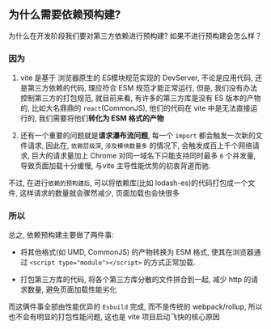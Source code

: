 #

## 为什么需要依赖预构建?

为什么在开发阶段我们要对第三方依赖进行预构建? 如果不进行预构建会怎么样？

### 因为

1. vite 是基于 浏览器原生的 ES模块规范实现的 DevServer, 不论是应用代码, 还是第三方依赖的代码, 理应符合 ESM 规范才能正常运行,
但是, 我们没有办法控制第三方的打包规范, 就目前来看, 有许多的第三方库是没有 ES 版本的产物的, 比如大名鼎鼎的 `react`(CommonJS),
他们的代码在 vite 中是无法直接运行的, 我们需要将他们**转化为 ESM 格式的产物**

2. 还有一个重要的问题就是**请求瀑布流问题**, 每一个 `import` 都会触发一次新的文件请求, 因此在, `依赖层级深`, `涉及模块数量多` 的情况下, 会触发成百上千个网络请求, 巨大的请求量加上 Chrome 对同一域名下只能支持同时最多 `6` 个并发量, 导致页面加载十分缓慢, 与vite 主导性能优势的初衷背道而驰.

不过, 在进行`依赖的预构建后`, 可以将依赖库(比如 lodash-es)的代码打包成一个文件, 这样请求的数量就会骤然减少, 页面加载也会快很多

### 所以

总之, 依赖预构建主要做了两件事:

- 将其他格式(如 UMD, CommonJS) 的产物转换为 ESM 格式, 使其在浏览器通过 `<script type="module"></script>` 的方式正常加载.

- 打包第三方库的代码, 将各个第三方库分散的文件拼合到一起, 减少 http 的请求数量, 避免页面加载性能劣化

而这俩件事全部由性能优异的 `Esbuild` 完成, 而不是传统的 webpack/rollup, 所以也不会有明显的打包性能问题, 这也是 vite 项目启动飞快的核心原因
